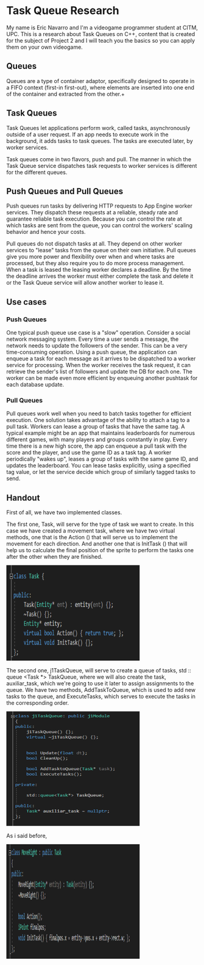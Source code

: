 # Task Queue Research

My name is Eric Navarro and I'm a videogame programmer student at CITM, UPC. This is a research about Task Queues on C++, content that is created for the subject of Project 2 and I will teach you the basics so you can apply them on your own videogame.

## Queues
Queues are a type of container adaptor, specifically designed to operate in a FIFO context (first-in first-out), where elements are inserted into one end of the container and extracted from the other.+

## Task Queues
Task Queues let applications perform work, called tasks, asynchronously outside of a user request. If an app needs to execute work in the background, it adds tasks to task queues. The tasks are executed later, by worker services.

Task queues come in two flavors, push and pull. The manner in which the Task Queue service dispatches task requests to worker services is different for the different queues.

## Push Queues and Pull Queues

Push queues run tasks by delivering HTTP requests to App Engine worker services. They dispatch these requests at a reliable, steady rate and guarantee reliable task execution. Because you can control the rate at which tasks are sent from the queue, you can control the workers' scaling behavior and hence your costs.

Pull queues do not dispatch tasks at all. They depend on other worker services to "lease" tasks from the queue on their own initiative. Pull queues give you more power and flexibility over when and where tasks are processed, but they also require you to do more process management. When a task is leased the leasing worker declares a deadline. By the time the deadline arrives the worker must either complete the task and delete it or the Task Queue service will allow another worker to lease it.

## Use cases

### Push Queues

One typical push queue use case is a "slow" operation. Consider a social network messaging system. Every time a user sends a message, the network needs to update the followers of the sender. This can be a very time-consuming operation. Using a push queue, the application can enqueue a task for each message as it arrives to be dispatched to a worker service for processing. When the worker receives the task request, it can retrieve the sender's list of followers and update the DB for each one. The worker can be made even more efficient by enqueuing another pushtask for each database update.

### Pull Queues

Pull queues work well when you need to batch tasks together for efficient execution. One solution takes advantage of the ability to attach a tag to a pull task. Workers can lease a group of tasks that have the same tag. A typical example might be an app that maintains leaderboards for numerous different games, with many players and groups constantly in play. Every time there is a new high score, the app can enqueue a pull task with the score and the player, and use the game ID as a task tag. A worker periodically "wakes up", leases a group of tasks with the same game ID, and updates the leaderboard. You can lease tasks explicitly, using a specified tag value, or let the service decide which group of similarly tagged tasks to send.


## Handout

First of all, we have two implemented classes.

The first one, Task, will serve for the type of task we want to create. In this case we have created a movement task, where we have two virtual methods, one that is the Action () that will serve us to implement the movement for each direction. And another one that is InitTask () that will help us to calculate the final position of the sprite to perform the tasks one after the other when they are finished.

<img src="https://github.com/lakaens/Task-Queue-Research/blob/master/docs/TaskClass.PNG" width="350" height="250">

The second one, j1TaskQueue, will serve to create a queue of tasks, std :: queue <Task *> TaskQueue, where we will also create the task, auxiliar_task, which we're going to use it later to assign assignments to the queue.
We have two methods, AddTaskToQueue, which is used to add new tasks to the queue, and ExecuteTasks, which serves to execute the tasks in the corresponding order.

<img src="https://github.com/lakaens/Task-Queue-Research/blob/master/docs/TaskQueueClass.PNG" width="350" height="300">

As i said before,

<img src="https://github.com/lakaens/Task-Queue-Research/blob/master/docs/MoveRightMethod.PNG" width="350" height="300">
